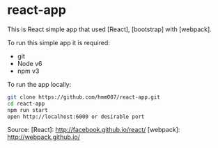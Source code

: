 # react-app

This is React simple app that used [React], [bootstrap] with [webpack].

To run this simple app it is required:
- git
- Node v6
- npm v3

To run the app locally:

```bash
git clone https://github.com/hmm007/react-app.git
cd react-app
npm run start
open http://localhost:6000 or desirable port
```
Source:
[React]: http://facebook.github.io/react/
[webpack]: http://webpack.github.io/
